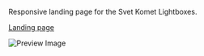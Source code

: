 Responsive landing page for the Svet Komet Lightboxes.

[Landing page](https://bessondi.github.io/Svet-Komet-Lightboxes/index.html)

![Preview Image](SvetKomet.gif)